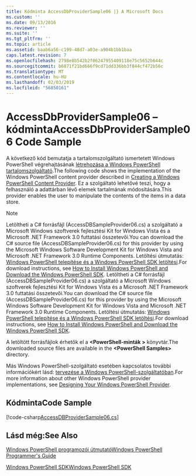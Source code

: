 ```yaml
---
title: Kódminta AccessDbProviderSample06 |} A Microsoft Docs
ms.custom: ''
ms.date: 09/13/2016
ms.reviewer: ''
ms.suite: ''
ms.tgt_pltfrm: ''
ms.topic: article
ms.assetid: baab6a56-c199-48d7-a03e-a904b1bb1baa
caps.latest.revision: 7
ms.openlocfilehash: 2798e8b542b2f06247955409118e75c5652b644c
ms.sourcegitcommit: b6871f21bd666f9cd71dd336bb3f844cf472b56c
ms.translationtype: MT
ms.contentlocale: hu-HU
ms.lasthandoff: 02/03/2019
ms.locfileid: "56850161"
---
```

# <a name="accessdbprovidersample06-code-sample"></a><span data-ttu-id="cebf0-102">AccessDbProviderSample06 – kódminta</span><span class="sxs-lookup"><span data-stu-id="cebf0-102">AccessDbProviderSample06 Code Sample</span></span>

<span data-ttu-id="cebf0-103">A következő kód bemutatja a tartalomszolgáltató ismertetett Windows PowerShell végrehajtásának [létrehozása a Windows PowerShell tartalomszolgáltató](./creating-a-windows-powershell-content-provider.md).</span><span class="sxs-lookup"><span data-stu-id="cebf0-103">The following code shows the implementation of the Windows PowerShell content provider described in [Creating a Windows PowerShell Content Provider](./creating-a-windows-powershell-content-provider.md).</span></span> <span data-ttu-id="cebf0-104">Ez a szolgáltató lehetővé teszi, hogy a felhasználó a adattárban lévő elemek tartalmának módosítására.</span><span class="sxs-lookup"><span data-stu-id="cebf0-104">This provider enables the user to manipulate the contents of the items in a data store.</span></span>

> [!NOTE]
> <span data-ttu-id="cebf0-105">Letöltheti a C# forrásfájl (AccessDBSampleProvider06.cs) a szolgáltató a Microsoft Windows szoftverek fejlesztési Kit for Windows Vista és a Microsoft .NET Framework 3.0 futtatási összetevői.</span><span class="sxs-lookup"><span data-stu-id="cebf0-105">You can download the C# source file (AccessDBSampleProvider06.cs) for this provider by using the Microsoft Windows Software Development Kit for Windows Vista and Microsoft .NET Framework 3.0 Runtime Components.</span></span> <span data-ttu-id="cebf0-106">Letöltési útmutatás: [Windows PowerShell telepítése és a Windows PowerShell SDK letöltési](/powershell/developer/installing-the-windows-powershell-sdk).</span><span class="sxs-lookup"><span data-stu-id="cebf0-106">For download instructions, see [How to Install Windows PowerShell and Download the Windows PowerShell SDK](/powershell/developer/installing-the-windows-powershell-sdk).</span></span>
> <span data-ttu-id="cebf0-107">Letöltheti a C# forrásfájl (AccessDBSampleProvider06.cs) a szolgáltató a Microsoft Windows szoftverek fejlesztési Kit for Windows Vista és a Microsoft .NET Framework 3.0 futtatási összetevői.</span><span class="sxs-lookup"><span data-stu-id="cebf0-107">You can download the C# source file (AccessDBSampleProvider06.cs) for this provider by using the Microsoft Windows Software Development Kit for Windows Vista and Microsoft .NET Framework 3.0 Runtime Components.</span></span> <span data-ttu-id="cebf0-108">Letöltési útmutatás: [Windows PowerShell telepítése és a Windows PowerShell SDK letöltési](/powershell/developer/installing-the-windows-powershell-sdk).</span><span class="sxs-lookup"><span data-stu-id="cebf0-108">For download instructions, see [How to Install Windows PowerShell and Download the Windows PowerShell SDK](/powershell/developer/installing-the-windows-powershell-sdk).</span></span>
>
> <span data-ttu-id="cebf0-109">A letöltött forrásfájlok érhetők el a  **\<PowerShell-minták >** könyvtár.</span><span class="sxs-lookup"><span data-stu-id="cebf0-109">The downloaded source files are available in the **\<PowerShell Samples>** directory.</span></span>
>
> <span data-ttu-id="cebf0-110">Más Windows PowerShell-szolgáltató esetében kapcsolatos további információkért lásd: [tervezése a Windows PowerShell-szolgáltatóban](./designing-your-windows-powershell-provider.md).</span><span class="sxs-lookup"><span data-stu-id="cebf0-110">For more information about other Windows PowerShell provider implementations, see [Designing Your Windows PowerShell Provider](./designing-your-windows-powershell-provider.md).</span></span>

## <a name="code-sample"></a><span data-ttu-id="cebf0-111">Kódminta</span><span class="sxs-lookup"><span data-stu-id="cebf0-111">Code Sample</span></span>

[!code-csharp[AccessDBProviderSample06.cs](../../powershell-sdk-samples/SDK-2.0/csharp/AccessDBProviderSample06/AccessDBProviderSample06.cs#L11-L2399 "AccessDBProviderSample06.cs")]

## <a name="see-also"></a><span data-ttu-id="cebf0-112">Lásd még:</span><span class="sxs-lookup"><span data-stu-id="cebf0-112">See Also</span></span>

[<span data-ttu-id="cebf0-113">Windows PowerShell programozói útmutató</span><span class="sxs-lookup"><span data-stu-id="cebf0-113">Windows PowerShell Programmer's Guide</span></span>](./windows-powershell-programmer-s-guide.md)

[<span data-ttu-id="cebf0-114">Windows PowerShell SDK</span><span class="sxs-lookup"><span data-stu-id="cebf0-114">Windows PowerShell SDK</span></span>](../windows-powershell-reference.md)